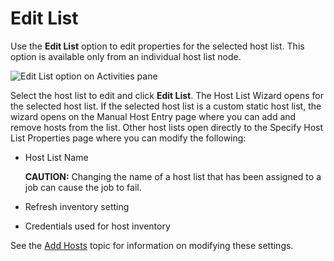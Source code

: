 # Edit List

Use the **Edit List** option to edit properties for the selected host list. This option is available
only from an individual host list node.

![Edit List option on Activities pane](/img/product_docs/accessanalyzer/admin/hostmanagement/actions/editlist.webp)

Select the host list to edit and click **Edit List**. The Host List Wizard opens for the selected
host list. If the selected host list is a custom static host list, the wizard opens on the Manual
Host Entry page where you can add and remove hosts from the list. Other host lists open directly to
the Specify Host List Properties page where you can modify the following:

- Host List Name

    **CAUTION:** Changing the name of a host list that has been assigned to a job can cause the job
    to fail.

- Refresh inventory setting
- Credentials used for host inventory

See the [Add Hosts](/docs/accessanalyzer/12.0/admin/hostmanagement/actions/add.md) topic for information on modifying these settings.
